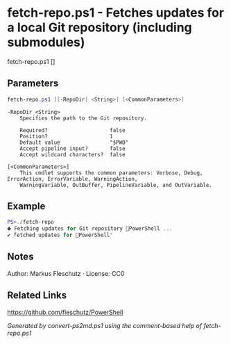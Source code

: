 # fetch-repo.ps1 - Fetches updates for a local Git repository (including submodules)

fetch-repo.ps1 [<RepoDir>]

## Parameters
```powershell
fetch-repo.ps1 [[-RepoDir] <String>] [<CommonParameters>]

```

```
-RepoDir <String>
    Specifies the path to the Git repository.
    
    Required?                    false
    Position?                    1
    Default value                "$PWD"
    Accept pipeline input?       false
    Accept wildcard characters?  false
```

```
[<CommonParameters>]
    This cmdlet supports the common parameters: Verbose, Debug, ErrorAction, ErrorVariable, WarningAction, 
    WarningVariable, OutBuffer, PipelineVariable, and OutVariable.
```

## Example
```powershell
PS>./fetch-repo
🢃 Fetching updates for Git repository 📂PowerShell ...
✔️ fetched updates for 📂PowerShell"
```


## Notes
Author: Markus Fleschutz · License: CC0

## Related Links
https://github.com/fleschutz/PowerShell

*Generated by convert-ps2md.ps1 using the comment-based help of fetch-repo.ps1*
